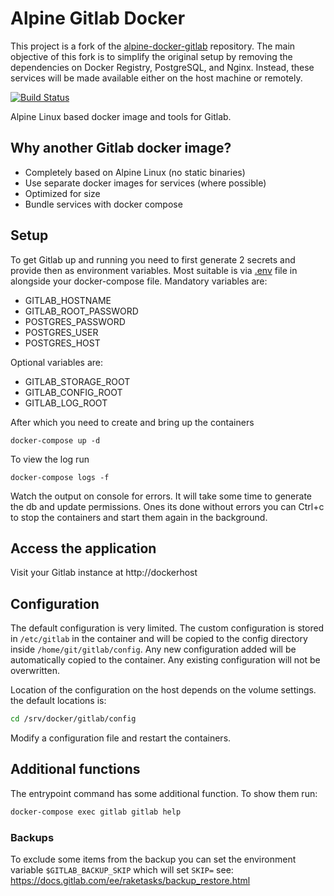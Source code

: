 # Alpine Gitlab Docker

This project is a fork of the [alpine-docker-gitlab](https://github.com/alpinelinux/alpine-docker-gitlab) repository. The main objective of this fork is to simplify the original setup by removing the dependencies on Docker Registry, PostgreSQL, and Nginx. Instead, these services will be made available either on the host machine or remotely.

[![Build Status](https://cloud.drone.io/api/badges/alpinelinux/alpine-docker-gitlab/status.svg)](https://cloud.drone.io/alpinelinux/alpine-docker-gitlab)

Alpine Linux based docker image and tools for Gitlab.

## Why another Gitlab docker image?

 - Completely based on Alpine Linux (no static binaries)
 - Use separate docker images for services (where possible)
 - Optimized for size
 - Bundle services with docker compose

## Setup

To get Gitlab up and running you need to first generate 2 secrets and provide then as environment variables. Most suitable is via [.env](https://docs.docker.com/compose/env-file/) file in alongside your docker-compose file. Mandatory variables are:

 - GITLAB_HOSTNAME
 - GITLAB_ROOT_PASSWORD
 - POSTGRES_PASSWORD
 - POSTGRES_USER
 - POSTGRES_HOST

Optional variables are:

 - GITLAB_STORAGE_ROOT
 - GITLAB_CONFIG_ROOT
 - GITLAB_LOG_ROOT

After which you need to create and bring up the containers

```docker-compose up -d```

To view the log run

```docker-compose logs -f```

Watch the output on console for errors. It will take some time to generate the db
and update permissions. Ones its done without errors you can Ctrl+c to stop the
containers and start them again in the background.

## Access the application

Visit your Gitlab instance at http://dockerhost

## Configuration

The default configuration is very limited. The custom configuration is stored
in `/etc/gitlab` in the container and will be copied to the config directory
inside `/home/git/gitlab/config`. Any new configuration added will be
automatically copied to the container. Any existing configuration will not
be overwritten.

Location of the configuration on the host depends on the volume settings. the
default locations is:

```bash 
cd /srv/docker/gitlab/config
```

Modify a configuration file and restart the containers.

## Additional functions

The entrypoint command has some additional function. To show them run:

```bash
docker-compose exec gitlab gitlab help
```

### Backups

To exclude some items from the backup you can set the environment variable
`$GITLAB_BACKUP_SKIP` which will set `SKIP=` see:
https://docs.gitlab.com/ee/raketasks/backup_restore.html

